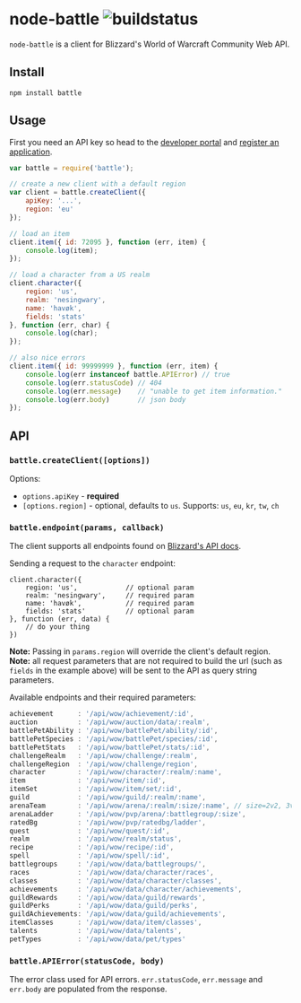 # node-battle ![buildstatus](https://travis-ci.org/matomesc/node-battle.svg?branch=master)

`node-battle` is a client for Blizzard's World of Warcraft Community Web API.

## Install

```
npm install battle
```

## Usage

First you need an API key so head to the [developer portal](https://dev.battle.net/)
and [register an application](https://dev.battle.net/apps/register).

```js
var battle = require('battle');

// create a new client with a default region
var client = battle.createClient({
    apiKey: '...',
    region: 'eu'
});

// load an item
client.item({ id: 72095 }, function (err, item) {
    console.log(item);
});

// load a character from a US realm
client.character({
    region: 'us',
    realm: 'nesingwary',
    name: 'havøk',
    fields: 'stats'
}, function (err, char) {
    console.log(char);
});

// also nice errors
client.item({ id: 99999999 }, function (err, item) {
    console.log(err instanceof battle.APIError) // true
    console.log(err.statusCode) // 404
    console.log(err.message)    // "unable to get item information."
    console.log(err.body)       // json body
});
```

## API

### `battle.createClient([options])`

Options:

- `options.apiKey` - **required**
- `[options.region]` - optional, defaults to `us`. Supports: `us`, `eu`, `kr`, `tw`, `ch`

### `battle.endpoint(params, callback)`

The client supports all endpoints found on [Blizzard's API docs](http://blizzard.github.io/api-wow-docs/).

Sending a request to the `character` endpoint:

```
client.character({
    region: 'us',            // optional param
    realm: 'nesingwary',     // required param
    name: 'havøk',           // required param
    fields: 'stats'          // optional param
}, function (err, data) {
    // do your thing
})
```
**Note:** Passing in `params.region` will override the client's default region.  
**Note:** all request parameters that are not required to build the url (such as `fields` in the example above) will be sent
to the API as query string parameters.

Available endpoints and their required parameters:

```js
achievement      : '/api/wow/achievement/:id',
auction          : '/api/wow/auction/data/:realm',
battlePetAbility : '/api/wow/battlePet/ability/:id',
battlePetSpecies : '/api/wow/battlePet/species/:id',
battlePetStats   : '/api/wow/battlePet/stats/:id',
challengeRealm   : '/api/wow/challenge/:realm',
challengeRegion  : '/api/wow/challenge/region',
character        : '/api/wow/character/:realm/:name',
item             : '/api/wow/item/:id',
itemSet          : '/api/wow/item/set/:id',
guild            : '/api/wow/guild/:realm/:name',
arenaTeam        : '/api/wow/arena/:realm/:size/:name', // size=2v2, 3v3, 5v5
arenaLadder      : '/api/wow/pvp/arena/:battlegroup/:size',
ratedBg          : '/api/wow/pvp/ratedbg/ladder',
quest            : '/api/wow/quest/:id',
realm            : '/api/wow/realm/status',
recipe           : '/api/wow/recipe/:id',
spell            : '/api/wow/spell/:id',
battlegroups     : '/api/wow/data/battlegroups/',
races            : '/api/wow/data/character/races',
classes          : '/api/wow/data/character/classes',
achievements     : '/api/wow/data/character/achievements',
guildRewards     : '/api/wow/data/guild/rewards',
guildPerks       : '/api/wow/data/guild/perks',
guildAchievements: '/api/wow/data/guild/achievements',
itemClasses      : '/api/wow/data/item/classes',
talents          : '/api/wow/data/talents',
petTypes         : '/api/wow/data/pet/types'
```

### `battle.APIError(statusCode, body)`

The error class used for API errors. `err.statusCode`, `err.message` and `err.body` are populated from the response.
